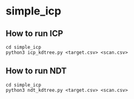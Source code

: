# simple_icp

## How to run ICP
```
cd simple_icp
python3 icp_kdtree.py <target.csv> <scan.csv>
```

## How to run NDT <not cording now>
```
cd simple_icp
python3 ndt_kdtree.py <target.csv> <scan.csv>
```
